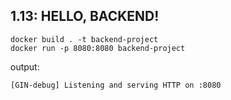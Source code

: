 ## 1.13: HELLO, BACKEND!

```
docker build . -t backend-project
docker run -p 8080:8080 backend-project
```

output:

```
[GIN-debug] Listening and serving HTTP on :8080
```
